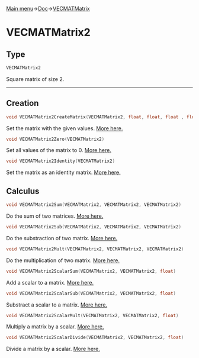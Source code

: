 [Main menu](../../Readme.md)->[Doc](../VECMATKit.md)->[VECMATMatrix](VECMATMatrix.md)

# **VECMATMatrix2**
## **Type**

```C
VECMATMatrix2
```
Square matrix of size 2.
_____________
## **Creation**

```C
void VECMATMatrix2CreateMatrix(VECMATMatrix2, float, float, float , float)
```
Set the matrix with the given values. [More here.](./functions/VECMATMatrix2/VECMATMatrix2CreateMatrix.md)

```C
void VECMATMatrix2Zero(VECMATMatrix2)
```
Set all values of the matrix to 0. [More here.](./functions/VECMATMatrix2/VECMATMatrix2Zero.md)


```C
void VECMATMatrix2Identity(VECMATMatrix2)
```
Set the matrix as an identity matrix. [More here.](./functions/VECMATMatrix2/VECMATMatrix2Identity.md)

## **Calculus**
```C
void VECMATMatrix2Sum(VECMATMatrix2, VECMATMatrix2, VECMATMatrix2)
```
Do the sum of two matrices. [More here.](./functions/VECMATMatrix2/VECMATMatrix2Sum.md)

```C
void VECMATMatrix2Sub(VECMATMatrix2, VECMATMatrix2, VECMATMatrix2)
```
Do the substraction of two matrix. [More here.](./functions/VECMATMatrix2/VECMATMatrix2Sub.md)

```C
void VECMATMatrix2Mult(VECMATMatrix2, VECMATMatrix2, VECMATMatrix2)
```
Do the multiplication of two matrix. [More here.](./functions/VECMATMatrix2/VECMATMatrix2Sub.md)

```C
void VECMATMatrix2ScalarSum(VECMATMatrix2, VECMATMatrix2, float)
```
Add a scalar to a matrix. [More here.](./functions/VECMATMatrix2/VECMATMatrix2ScalarSum.md)

```C
void VECMATMatrix2ScalarSub(VECMATMatrix2, VECMATMatrix2, float)
```
Substract a scalar to a matrix. [More here.](./functions/VECMATVector2/VECMATMatrix2ScalarSub.md)

```C
void VECMATMatrix2ScalarMult(VECMATMatrix2, VECMATMatrix2, float)
````
Multiply a matrix by a scalar. [More here.](./functions/VECMATMatrix2/VECMATMatrix2ScalarMult.md)

```C
void VECMATMatrix2ScalarDivide(VECMATMatrix2, VECMATMatrix2, float)
```
Divide a matrix by a scalar. [More here.](./functions/VECMATMatrix2/VECMATMatrix2ScalarDivide.md)
